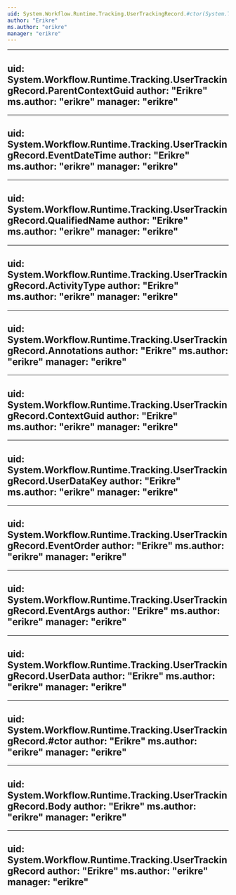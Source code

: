 ```yaml
---
uid: System.Workflow.Runtime.Tracking.UserTrackingRecord.#ctor(System.Type,System.String,System.Guid,System.Guid,System.DateTime,System.Int32,System.String,System.Object)
author: "Erikre"
ms.author: "erikre"
manager: "erikre"
---
```


---
uid: System.Workflow.Runtime.Tracking.UserTrackingRecord.ParentContextGuid
author: "Erikre"
ms.author: "erikre"
manager: "erikre"
---

---
uid: System.Workflow.Runtime.Tracking.UserTrackingRecord.EventDateTime
author: "Erikre"
ms.author: "erikre"
manager: "erikre"
---

---
uid: System.Workflow.Runtime.Tracking.UserTrackingRecord.QualifiedName
author: "Erikre"
ms.author: "erikre"
manager: "erikre"
---

---
uid: System.Workflow.Runtime.Tracking.UserTrackingRecord.ActivityType
author: "Erikre"
ms.author: "erikre"
manager: "erikre"
---

---
uid: System.Workflow.Runtime.Tracking.UserTrackingRecord.Annotations
author: "Erikre"
ms.author: "erikre"
manager: "erikre"
---

---
uid: System.Workflow.Runtime.Tracking.UserTrackingRecord.ContextGuid
author: "Erikre"
ms.author: "erikre"
manager: "erikre"
---

---
uid: System.Workflow.Runtime.Tracking.UserTrackingRecord.UserDataKey
author: "Erikre"
ms.author: "erikre"
manager: "erikre"
---

---
uid: System.Workflow.Runtime.Tracking.UserTrackingRecord.EventOrder
author: "Erikre"
ms.author: "erikre"
manager: "erikre"
---

---
uid: System.Workflow.Runtime.Tracking.UserTrackingRecord.EventArgs
author: "Erikre"
ms.author: "erikre"
manager: "erikre"
---

---
uid: System.Workflow.Runtime.Tracking.UserTrackingRecord.UserData
author: "Erikre"
ms.author: "erikre"
manager: "erikre"
---

---
uid: System.Workflow.Runtime.Tracking.UserTrackingRecord.#ctor
author: "Erikre"
ms.author: "erikre"
manager: "erikre"
---

---
uid: System.Workflow.Runtime.Tracking.UserTrackingRecord.Body
author: "Erikre"
ms.author: "erikre"
manager: "erikre"
---

---
uid: System.Workflow.Runtime.Tracking.UserTrackingRecord
author: "Erikre"
ms.author: "erikre"
manager: "erikre"
---
